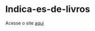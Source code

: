 # Indica-es-de-livros
Acesse o site [aqui](https://gabrielebatagiero.github.io/Indica-es-de-livros/)
